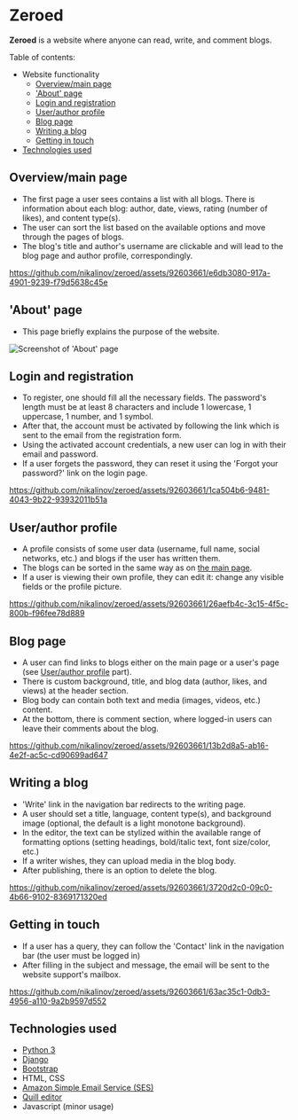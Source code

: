 # Zeroed
**Zeroed** is a website where anyone can read, write, and comment blogs. 

Table of contents:
* Website functionality
  * [Overview/main page](#overviewmain-page)
  * ['About' page](#about-page)
  * [Login and registration](#login-and-registration)
  * [User/author profile](#userauthor-profile)
  * [Blog page](#blog-page)
  * [Writing a blog](#writing-a-blog)
  * [Getting in touch](#getting-in-touch)
* [Technologies used](#technologies-used)


## Overview/main page
* The first page a user sees contains a list with all blogs. There is information about each blog: author, date, views, rating (number of likes), and content type(s). 
* The user can sort the list based on the available options and move through the pages of blogs. 
* The blog's title and author's username are clickable and will lead to the blog page and author profile, correspondingly.

https://github.com/nikalinov/zeroed/assets/92603661/e6db3080-917a-4901-9239-f79d5638c45e

## 'About' page
* This page briefly explains the purpose of the website.

![Screenshot of 'About' page](https://github.com/nikalinov/zeroed/assets/92603661/22fa7d9a-903b-49f5-9278-5b0f3099e440)

## Login and registration
* To register, one should fill all the necessary fields. The password's length must be at least 8 characters and include 1 lowercase, 1 uppercase, 1 number, and 1 symbol.
* After that, the account must be activated by following the link which is sent to the email from the registration form.
* Using the activated account credentials, a new user can log in with their email and password.
* If a user forgets the password, they can reset it using the 'Forgot your password?' link on the login page.

https://github.com/nikalinov/zeroed/assets/92603661/1ca504b6-9481-4043-9b22-93932011b51a

## User/author profile
* A profile consists of some user data (username, full name, social networks, etc.) and blogs if the user has written them.
* The blogs can be sorted in the same way as on [the main page](#overviewmain-page).
* If a user is viewing their own profile, they can edit it: change any visible fields or the profile picture.

https://github.com/nikalinov/zeroed/assets/92603661/26aefb4c-3c15-4f5c-800b-f96fee78d889

## Blog page
* A user can find links to blogs either on the main page or a user's page (see [User/author profile](#userauthor-profile) part).
* There is custom background, title, and blog data (author, likes, and views) at the header section.
* Blog body can contain both text and media (images, videos, etc.) content.
* At the bottom, there is comment section, where logged-in users can leave their comments about the blog.

https://github.com/nikalinov/zeroed/assets/92603661/13b2d8a5-ab16-4e2f-ac5c-cd90699ad647

## Writing a blog
* 'Write' link in the navigation bar redirects to the writing page.
* A user should set a title, language, content type(s), and background image (optional, the default is a light monotone background).
* In the editor, the text can be stylized within the available range of formatting options (setting headings, bold/italic text, font size/color, etc.)
* If a writer wishes, they can upload media in the blog body.
* After publishing, there is an option to delete the blog.

https://github.com/nikalinov/zeroed/assets/92603661/3720d2c0-09c0-4b66-9102-8369171320ed

## Getting in touch
* If a user has a query, they can follow the 'Contact' link in the navigation bar (the user must be logged in)
* After filling in the subject and message, the email will be sent to the website support's mailbox.

https://github.com/nikalinov/zeroed/assets/92603661/63ac35c1-0db3-4956-a110-9a2b9597d552

## Technologies used
* [Python 3](https://www.python.org/)
* [Django](https://www.djangoproject.com/)
* [Bootstrap](https://getbootstrap.com/)
* HTML, CSS
* [Amazon Simple Email Service (SES)](https://aws.amazon.com/ses/)
* [Quill editor](https://quilljs.com/)
* Javascript (minor usage)
